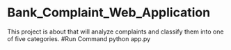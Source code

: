 # Bank_Complaint_Web_Application
This project is about that will analyze complaints and classify them into one of five categories.
#Run Command
python app.py
